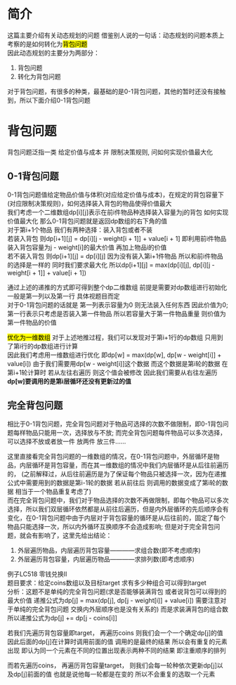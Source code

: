 # 简介
这篇主要介绍有关动态规划的问题 借鉴别人说的一句话：动态规划的问题本质上考察的是如何转化为<mark>背包问题</mark>  
因此动态规划的主要分为两部分：  
1. 背包问题
2. 转化为背包问题

对于背包问题，有很多的种类，最基础的是0-1背包问题，其他的暂时还没有接触到，所以下面介绍0-1背包问题

# 背包问题
背包问题泛指一类 给定价值与成本 并 限制决策规则, 问如何实现价值最大化
## 0-1背包问题
0-1背包问题值给定物品价值与体积(对应给定价值与成本)，在规定的背包容量下(对应限制决策规则)，如何选择装入背包的物品使得价值最大  
我们考虑一个二维数组dp[i][j]表示在前i件物品种选择装入容量为j的背包 如何实现价值最大化 那么0-1背包问题就是返回dp数组的右下角的值  
对于第i+1个物品 我们有两种选择：装入背包或者不装   
若装入背包 则dp[i+1][j] = dp[i][j - weight[i + 1]] + value[i + 1] 即利用前i件物品装入背包容量为j - weight[i]的最大价值 再加上物品i的价值  
若不装入背包 则dp[i+1][j] = dp[i][j] 因为没有装入第i+1件物品 所以和前i件物品的选择是一样的
同时我们要求最大化 所以dp[i+1][j] = max(dp[i][j], dp[i][j - weight[i + 1]] + value[i + 1])

通过上述的递推的方式即可得到整个dp二维数组 前提是需要对dp数组进行初始化 一般是第一列以及第一行 具体视题目而定  
对于0-1背包问题的话就是 第一列表示容量为0 则无法装入任何东西 因此价值为0; 第一行表示只考虑是否装入第一件物品 所以若容量大于第一件物品重量 则价值为第一件物品的价值

<mark>优化为一维数组</mark>
对于上述地推过程，我们可以发现对于第i+1行的dp数组 只用到了第i行的dp数组进行计算  
因此我们考虑用一维数组进行优化 即dp[w] = max(dp[w], dp[w - weight[i]] + value[i])
由于我们需要用dp[w - weight[i]]这个数据 而这个数据是第i轮的数据 在第i+1轮计算时 若从左往右遍历 则这个值会被修改 因此我们需要从右往左遍历
<strong>dp[w]要调用的是第i层循环还没有更新过的值</strong>

## 完全背包问题
相比于0-1背包问题，完全背包问题对于物品可选择的次数不做限制，即0-1背包问题每样物品只能用一次，选择放与不放; 而完全背包问题每件物品可以多次选择，可以选择不放或者放一件 放两件 放三件......  

这里直接看完全背包问题的一维数组的情况，在0-1背包问题中，外层循环是物品，内层循环是背包容量，而在其一维数组的情况中我们内层循环是从后往前遍历的， (之前解释过，从后往前遍历是为了保证每个物品只被选择一次，因为在递推公式中需要用到的数据是第i-1轮的数据 若从前往后 则调用的数据变成了第i轮的数据 相当于一个物品重复考虑了)   
而在完全背包问题中，我们对于物品选择的次数不再做限制，即每个物品可以多次选择，所以我们双层循环依然都是从前往后遍历，但是内外层循环的先后顺序会有变化，在0-1背包问题中由于内层对于背包容量的循环是从后往前的，固定了每个物品只能选择一次，所以内外循环互换顺序不会造成影响; 但是对于完全背包问题，就会有影响了，这里先给出结论：
1. 外层遍历物品，内层遍历背包容量————求组合数(即不考虑顺序)
2. 外层遍历背包容量，内层遍历物品————求排列数(即考虑顺序)    

例子LC518 零钱兑换II  
题目要求：给定coins数组以及目标target 求有多少种组合可以得到target  
分析：这题不是单纯的完全背包问题(求是否能够装满背包 或者说背包可以得到的最大价值 递推公式为dp[j] = max(dp[j], dp[j - weight[i]] + value[i]) 需要注意对于单纯的完全背包问题 交换内外层顺序也是没有关系的) 而是求装满背包的组合数 所以递推公式为dp[j] += dp[j - coins[i]]   

若我们先遍历背包容量即target， 再遍历coins 则我们会一个一个确定dp[j]的值 因此后面的dp[j]在计算时调用前面的值 调用的是最终的结果 所以会有重复的元素出现 即认为同一个元素在不同的位置出现表示两种不同的结果 即注重顺序的排列  

而若先遍历coins， 再遍历背包容量target， 则我们会每一轮种依次更新dp[j]以及dp[j]前面的值 也就是说他每一轮都是在变的 所以不会重复的选取一个元素



